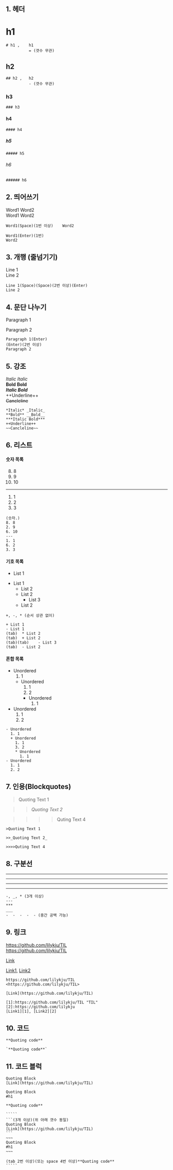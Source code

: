 ## 1. 헤더
# h1   
~~~
# h1 ,    h1  
          = (갯수 무관)
~~~
## h2  
~~~
## h2 ,   h2  
          - (갯수 무관)
~~~
### h3  
~~~
### h3
~~~
#### h4  
~~~
#### h4
~~~
##### h5  
~~~
##### h5
~~~
###### h6  
~~~
###### h6
~~~

## 2. 띄어쓰기

Word1    Word2  
Word1
Word2  

```
Word1(Space)(1번 이상)    Word2

Word1(Enter)(1번)
Word2
```

## 3. 개행 (줄넘기기)

Line 1  
Line 2
```
Line 1(Space)(Space)(2번 이상)(Enter)  
Line 2
```

## 4. 문단 나누기

Paragraph 1



Paragraph 2
```
Paragraph 1(Enter)
(Enter)(2번 이상)
Paragraph 2
```

## 5. 강조

*Italic* _Italic_  
**Bold** __Bold__  
***Italic Bold***  
++Underline++  
~~Cancleline~~  
```
*Italic* _Italic_  
**Bold** __Bold__  
***Italic Bold***  
++Underline++  
~~Cancleline~~  
```

## 6. 리스트
#### 숫자 목록

8. 8
2. 9
6. 10
---
1. 1
6. 2
3. 3

```
(숫자.)
8. 8
2. 9
6. 10
---
1. 1
6. 2
3. 3
```

#### 기호 목록
  + List 1
  - List 1
    * List 2
    + List 2
      - List 3
    - List 2
    
  ```
  +, -, * (순서 상관 없이)
  
  + List 1
  - List 1
  (tab)  * List 2
  (tab)  + List 2
  (tab)(tab)    - List 3
  (tab)  - List 2
  ```

#### 혼합 목록

- Unordered
  1. 1
  + Unordered
    1. 1 
    3. 2
    * Unordered
      1. 1
- Unordered
  1. 1
  2. 2
      
```
- Unordered
  1. 1
  + Unordered
    1. 1 
    3. 2
    * Unordered
      1. 1
- Unordered
  1. 1
  2. 2
```

## 7. 인용(Blockquotes)

>Quoting Text 1

>>_Quoting Text 2_

>>>>Quting Text 4
~~~
>Quoting Text 1

>>_Quoting Text 2_

>>>>Quting Text 4
~~~

## 8. 구분선
---
***
___
-  -  -  -  - 
```
-, _, * (3개 이상)
---
***
___
-  -  -  -  - (중간 공백 가능)
```

## 9. 링크

https://github.com/lilykju/TIL  
<https://github.com/lilykju/TIL>  

[Link](https://github.com/lilykju/TIL)

[1]:https://github.com/lilykju/TIL "TIL"
[2]:https://github.com/lilykju
[Link1][1], [Link2][2] 

```
https://github.com/lilykju/TIL
<https://github.com/lilykju/TIL>

[Link](https://github.com/lilykju/TIL)

[1]:https://github.com/lilykju/TIL "TIL"
[2]:https://github.com/lilykju
[Link1][1], [Link2][2]

```

## 10. 코드

`**Quoting code**`

```
`**Quoting code**`
```

## 11. 코드 블럭

```
Quoting Block
[Link](https://github.com/lilykju/TIL)
```
~~~
Quoting Block
#h1
~~~
          
    **Quoting code**

``````
`````
```(3개 이상)(위 아래 갯수 동일)
Quoting Block
[Link](https://github.com/lilykju/TIL)
```
~~~
Quoting Block
#h1
~~~
      
(tab 2번 이상)(또는 space 4번 이상)**Quoting code**
`````
``````

